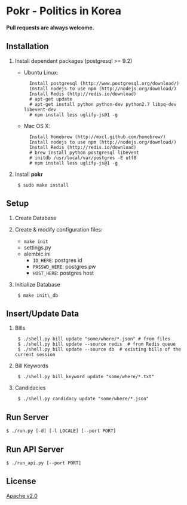 Pokr - Politics in Korea
==================================

**Pull requests are always welcome.**

## Installation

1. Install dependant packages (postgresql >= 9.2)


    - Ubuntu Linux:

            Install postgresql (http://www.postgresql.org/download/)
            Install nodejs to use npm (http://nodejs.org/download/)
            Install Redis (http://redis.io/download)
            # apt-get update
            # apt-get install python python-dev python2.7 libpq-dev libevent-dev
            # npm install less uglify-js@1 -g
    - Mac OS X:

            Install Homebrew (http://mxcl.github.com/homebrew/)
            Install nodejs to use npm (http://nodejs.org/download/)
            Install Redis (http://redis.io/download)
            # brew install python postgresql libevent
            # initdb /usr/local/var/postgres -E utf8
            # npm install less uglify-js@1 -g


1. Install **pokr**

        $ sudo make install

## Setup

1. Create Database

1. Create & modify configuration files:
    - `make init`
    - settings.py
    - alembic.ini
        - `ID_HERE`: postgres id
        - `PASSWD_HERE`: postgres pw
        - `HOST_HERE`: postgres host

1. Initialize Database

        $ make init\_db

## Insert/Update Data

1. Bills

        $ ./shell.py bill update "some/where/*.json" # from files
        $ ./shell.py bill update --source redis  # from Redis queue
        $ ./shell.py bill update --source db  # existing bills of the current session

1. Bill Keywords

        $ ./shell.py bill_keyword update "some/where/*.txt"

1. Candidacies

        $ ./shell.py candidacy update "some/where/*.json"


## Run Server

    $ ./run.py [-d] [-l LOCALE] [--port PORT]

## Run API Server

	$ ./run_api.py [--port PORT]

## License
[Apache v2.0](http://www.apache.org/licenses/LICENSE-2.0.html)

